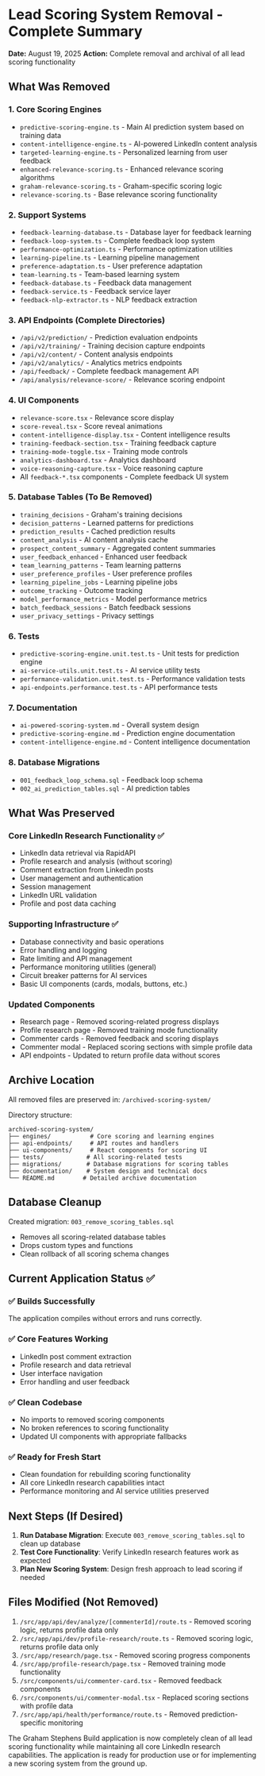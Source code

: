 # Lead Scoring System Removal - Complete Summary

**Date:** August 19, 2025
**Action:** Complete removal and archival of all lead scoring functionality

## What Was Removed

### 1. Core Scoring Engines
- `predictive-scoring-engine.ts` - Main AI prediction system based on training data
- `content-intelligence-engine.ts` - AI-powered LinkedIn content analysis
- `targeted-learning-engine.ts` - Personalized learning from user feedback
- `enhanced-relevance-scoring.ts` - Enhanced relevance scoring algorithms
- `graham-relevance-scoring.ts` - Graham-specific scoring logic
- `relevance-scoring.ts` - Base relevance scoring functionality

### 2. Support Systems
- `feedback-learning-database.ts` - Database layer for feedback learning
- `feedback-loop-system.ts` - Complete feedback loop system
- `performance-optimization.ts` - Performance optimization utilities
- `learning-pipeline.ts` - Learning pipeline management
- `preference-adaptation.ts` - User preference adaptation
- `team-learning.ts` - Team-based learning system
- `feedback-database.ts` - Feedback data management
- `feedback-service.ts` - Feedback service layer
- `feedback-nlp-extractor.ts` - NLP feedback extraction

### 3. API Endpoints (Complete Directories)
- `/api/v2/prediction/` - Prediction evaluation endpoints
- `/api/v2/training/` - Training decision capture endpoints
- `/api/v2/content/` - Content analysis endpoints
- `/api/v2/analytics/` - Analytics metrics endpoints
- `/api/feedback/` - Complete feedback management API
- `/api/analysis/relevance-score/` - Relevance scoring endpoint

### 4. UI Components
- `relevance-score.tsx` - Relevance score display
- `score-reveal.tsx` - Score reveal animations
- `content-intelligence-display.tsx` - Content intelligence results
- `training-feedback-section.tsx` - Training feedback capture
- `training-mode-toggle.tsx` - Training mode controls
- `analytics-dashboard.tsx` - Analytics dashboard
- `voice-reasoning-capture.tsx` - Voice reasoning capture
- All `feedback-*.tsx` components - Complete feedback UI system

### 5. Database Tables (To Be Removed)
- `training_decisions` - Graham's training decisions
- `decision_patterns` - Learned patterns for predictions
- `prediction_results` - Cached prediction results
- `content_analysis` - AI content analysis cache
- `prospect_content_summary` - Aggregated content summaries
- `user_feedback_enhanced` - Enhanced user feedback
- `team_learning_patterns` - Team learning patterns
- `user_preference_profiles` - User preference profiles
- `learning_pipeline_jobs` - Learning pipeline jobs
- `outcome_tracking` - Outcome tracking
- `model_performance_metrics` - Model performance metrics
- `batch_feedback_sessions` - Batch feedback sessions
- `user_privacy_settings` - Privacy settings

### 6. Tests
- `predictive-scoring-engine.unit.test.ts` - Unit tests for prediction engine
- `ai-service-utils.unit.test.ts` - AI service utility tests
- `performance-validation.unit.test.ts` - Performance validation tests
- `api-endpoints.performance.test.ts` - API performance tests

### 7. Documentation
- `ai-powered-scoring-system.md` - Overall system design
- `predictive-scoring-engine.md` - Prediction engine documentation
- `content-intelligence-engine.md` - Content intelligence documentation

### 8. Database Migrations
- `001_feedback_loop_schema.sql` - Feedback loop schema
- `002_ai_prediction_tables.sql` - AI prediction tables

## What Was Preserved

### Core LinkedIn Research Functionality ✅
- LinkedIn data retrieval via RapidAPI
- Profile research and analysis (without scoring)
- Comment extraction from LinkedIn posts
- User management and authentication
- Session management
- LinkedIn URL validation
- Profile and post data caching

### Supporting Infrastructure ✅
- Database connectivity and basic operations
- Error handling and logging
- Rate limiting and API management
- Performance monitoring utilities (general)
- Circuit breaker patterns for AI services
- Basic UI components (cards, modals, buttons, etc.)

### Updated Components
- Research page - Removed scoring-related progress displays
- Profile research page - Removed training mode functionality
- Commenter cards - Removed feedback and scoring displays
- Commenter modal - Replaced scoring sections with simple profile data
- API endpoints - Updated to return profile data without scores

## Archive Location
All removed files are preserved in: `/archived-scoring-system/`

Directory structure:
```
archived-scoring-system/
├── engines/           # Core scoring and learning engines
├── api-endpoints/     # API routes and handlers
├── ui-components/     # React components for scoring UI
├── tests/            # All scoring-related tests
├── migrations/       # Database migrations for scoring tables
├── documentation/    # System design and technical docs
└── README.md        # Detailed archive documentation
```

## Database Cleanup
Created migration: `003_remove_scoring_tables.sql` 
- Removes all scoring-related database tables
- Drops custom types and functions
- Clean rollback of all scoring schema changes

## Current Application Status ✅

### ✅ Builds Successfully
The application compiles without errors and runs correctly.

### ✅ Core Features Working
- LinkedIn post comment extraction
- Profile research and data retrieval
- User interface navigation
- Error handling and user feedback

### ✅ Clean Codebase
- No imports to removed scoring components
- No broken references to scoring functionality
- Updated UI components with appropriate fallbacks

### ✅ Ready for Fresh Start
- Clean foundation for rebuilding scoring functionality
- All core LinkedIn research capabilities intact
- Performance monitoring and AI service utilities preserved

## Next Steps (If Desired)

1. **Run Database Migration**: Execute `003_remove_scoring_tables.sql` to clean up database
2. **Test Core Functionality**: Verify LinkedIn research features work as expected
3. **Plan New Scoring System**: Design fresh approach to lead scoring if needed

## Files Modified (Not Removed)

1. `/src/app/api/dev/analyze/[commenterId]/route.ts` - Removed scoring logic, returns profile data only
2. `/src/app/api/dev/profile-research/route.ts` - Removed scoring logic, returns profile data only
3. `/src/app/research/page.tsx` - Removed scoring progress components
4. `/src/app/profile-research/page.tsx` - Removed training mode functionality
5. `/src/components/ui/commenter-card.tsx` - Removed feedback components
6. `/src/components/ui/commenter-modal.tsx` - Replaced scoring sections with profile data
7. `/src/app/api/health/performance/route.ts` - Removed prediction-specific monitoring

The Graham Stephens Build application is now completely clean of all lead scoring functionality while maintaining all core LinkedIn research capabilities. The application is ready for production use or for implementing a new scoring system from the ground up.